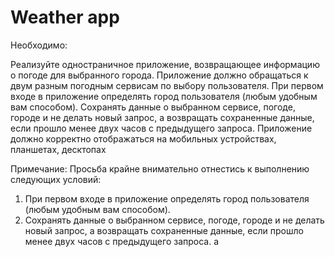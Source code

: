 # Weather app
Необходимо:

Реализуйте одностраничное приложение, возвращающее информацию о погоде для выбранного города. 
Приложение должно обращаться к двум разным погодным сервисам по выбору пользователя.
При первом входе в приложение определять город пользователя (любым удобным вам способом).
Сохранять данные о выбранном сервисе, погоде, городе и не делать новый запрос, а возвращать сохраненные данные, если прошло менее двух часов с предыдущего запроса. 
Приложение должно корректно отображаться на мобильных устройствах, планшетах, десктопах

Примечание: Просьба крайне внимательно отнестись к выполнению следующих условий:

1. При первом входе в приложение определять город пользователя (любым удобным вам способом).
2. Сохранять данные о выбранном сервисе, погоде, городе и не делать новый запрос, а возвращать сохраненные данные, если прошло менее двух часов с предыдущего запроса. a
